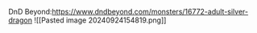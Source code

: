 DnD Beyond:https://www.dndbeyond.com/monsters/16772-adult-silver-dragon
![[Pasted image 20240924154819.png]]